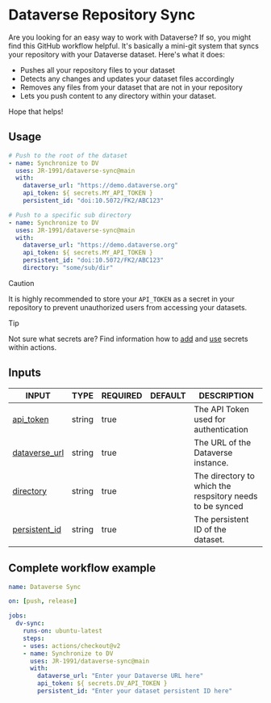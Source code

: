 # Dataverse Repository Sync

Are you looking for an easy way to work with Dataverse? If so, you might find this GitHub workflow helpful. It's basically a mini-git system that syncs your repository with your Dataverse dataset. Here's what it does:

- Pushes all your repository files to your dataset
- Detects any changes and updates your dataset files accordingly
- Removes any files from your dataset that are not in your repository
- Lets you push content to any directory within your dataset.

Hope that helps!

## Usage

```yaml
# Push to the root of the dataset
- name: Synchronize to DV
  uses: JR-1991/dataverse-sync@main
  with:
    dataverse_url: "https://demo.dataverse.org"
    api_token: ${ secrets.MY_API_TOKEN }
    persistent_id: "doi:10.5072/FK2/ABC123"

# Push to a specific sub directory
- name: Synchronize to DV
  uses: JR-1991/dataverse-sync@main
  with:
    dataverse_url: "https://demo.dataverse.org"
    api_token: ${ secrets.MY_API_TOKEN }
    persistent_id: "doi:10.5072/FK2/ABC123"
    directory: "some/sub/dir"
```

> [!CAUTION]
> It is highly recommended to store your `API_TOKEN` as a secret in your repository to prevent unauthorized users from accessing your datasets.

> [!TIP]
> Not sure what secrets are? Find information how to [add](https://docs.github.com/en/codespaces/managing-codespaces-for-your-organization/managing-secrets-for-your-repository-and-organization-for-github-codespaces) and [use](https://docs.github.com/en/actions/security-guides/using-secrets-in-github-actions) secrets within actions.

## Inputs

<!-- AUTO-DOC-INPUT:START - Do not remove or modify this section -->

|                                  INPUT                                  |  TYPE  | REQUIRED | DEFAULT |                          DESCRIPTION                          |
|-------------------------------------------------------------------------|--------|----------|---------|---------------------------------------------------------------|
|       <a name="input_api_token"></a>[api_token](#input_api_token)       | string |   true   |         |          The API Token used for <br>authentication            |
| <a name="input_dataverse_url"></a>[dataverse_url](#input_dataverse_url) | string |   true   |         |            The URL of the Dataverse <br>instance.             |
|       <a name="input_directory"></a>[directory](#input_directory)       | string |   true   |         | The directory to which the <br>respsitory needs to be synced  |
| <a name="input_persistent_id"></a>[persistent_id](#input_persistent_id) | string |   true   |         |            The persistent ID of the <br>dataset.              |

<!-- AUTO-DOC-INPUT:END -->

## Complete workflow example

```yaml
name: Dataverse Sync

on: [push, release]

jobs:
  dv-sync:
    runs-on: ubuntu-latest
    steps:
    - uses: actions/checkout@v2
    - name: Synchronize to DV
      uses: JR-1991/dataverse-sync@main
      with:
        dataverse_url: "Enter your Dataverse URL here"
        api_token: ${ secrets.DV_API_TOKEN }
        persistent_id: "Enter your dataset persistent ID here"
```
